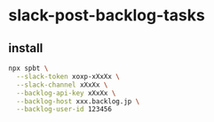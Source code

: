 # slack-post-backlog-tasks

## install

```bash
npx spbt \
  --slack-token xoxp-xXxXx \
  --slack-channel xXxXx \
  --backlog-api-key xXxXx \
  --backlog-host xxx.backlog.jp \
  --backlog-user-id 123456
```
